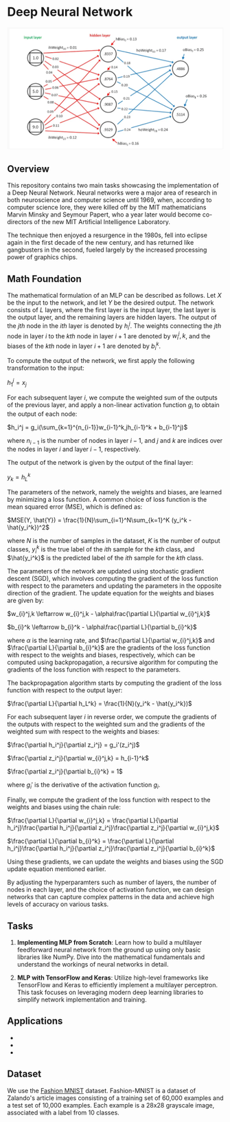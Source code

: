 # Deep Neural Network

![image](https://github.com/Naiwen1997/IDNE-577-Machine-Learning/blob/master/Images/MLP.png)

## Overview
This repository contains two main tasks showcasing the implementation of a Deep Neural Network. Neural networks were a major area of research in both neuroscience and computer science until 1969, when, according to computer science lore, they were killed off by the MIT mathematicians Marvin Minsky and Seymour Papert, who a year later would become co-directors of the new MIT Artificial Intelligence Laboratory.

The technique then enjoyed a resurgence in the 1980s, fell into eclipse again in the first decade of the new century, and has returned like gangbusters in the second, fueled largely by the increased processing power of graphics chips.

## Math Foundation
The mathematical formulation of an MLP can be described as follows. Let $X$ be the input to the network, and let $Y$ be the desired output. The network consists of $L$ layers, where the first layer is the input layer, the last layer is the output layer, and the remaining layers are hidden layers. The output of the $jth$ node in the $ith$ layer is denoted by $h_i^j$. The weights connecting the $jth$ node in layer $i$ to the $kth$ node in layer $i+1$ are denoted by $w_i^j,k$, and the biases of the $kth$ node in layer $i+1$ are denoted by $b_i^k$.

To compute the output of the network, we first apply the following transformation to the input:

$h_1^j = x_j$

For each subsequent layer $i$, we compute the weighted sum of the outputs of the previous layer, and apply a non-linear activation function $g_i$ to obtain the output of each node:

$h_i^j = g_i(\sum_{k=1}^{n_{i-1}}w_{i-1}^k,jh_{i-1}^k + b_{i-1}^j)$

where $n_{i-1}$ is the number of nodes in layer $i-1$, and $j$ and $k$ are indices over the nodes in layer $i$ and layer $i-1$, respectively.

The output of the network is given by the output of the final layer:

$y_k = h_L^k$

The parameters of the network, namely the weights and biases, are learned by minimizing a loss function. A common choice of loss function is the mean squared error (MSE), which is defined as:

$MSE(Y, \hat{Y}) = \frac{1}{N}\sum_{i=1}^N\sum_{k=1}^K (y_i^k - \hat{y_i^k})^2$

where $N$ is the number of samples in the dataset, $K$ is the number of output classes, $y_i^k$ is the true label of the $ith$ sample for the $kth$ class, and $\hat{y_i^k}$ is the predicted label of the $ith$ sample for the $kth$ class.

The parameters of the network are updated using stochastic gradient descent (SGD), which involves computing the gradient of the loss function with respect to the parameters and updating the parameters in the opposite direction of the gradient. The update equation for the weights and biases are given by:

$w_{i}^j,k \leftarrow w_{i}^j,k - \alpha\frac{\partial L}{\partial w_{i}^j,k}$

$b_{i}^k \leftarrow b_{i}^k - \alpha\frac{\partial L}{\partial b_{i}^k}$

where $\alpha$ is the learning rate, and $\frac{\partial L}{\partial w_{i}^j,k}$ and $\frac{\partial L}{\partial b_{i}^k}$ are the gradients of the loss function with respect to the weights and biases, respectively, which can be computed using backpropagation, a recursive algorithm for computing the gradients of the loss function with respect to the parameters.

The backpropagation algorithm starts by computing the gradient of the loss function with respect to the output layer:

$\frac{\partial L}{\partial h_L^k} = \frac{1}{N}(y_i^k - \hat{y_i^k})$

For each subsequent layer $i$ in reverse order, we compute the gradients of the outputs with respect to the weighted sum and the gradients of the weighted sum with respect to the weights and biases:

$\frac{\partial h_i^j}{\partial z_i^j} = g_i'(z_i^j)$

$\frac{\partial z_i^j}{\partial w_{i}^j,k} = h_{i-1}^k$

$\frac{\partial z_i^j}{\partial b_{i}^k} = 1$

where $g_i'$ is the derivative of the activation function $g_i$.

Finally, we compute the gradient of the loss function with respect to the weights and biases using the chain rule:

$\frac{\partial L}{\partial w_{i}^j,k} = \frac{\partial L}{\partial h_i^j}\frac{\partial h_i^j}{\partial z_i^j}\frac{\partial z_i^j}{\partial w_{i}^j,k}$

$\frac{\partial L}{\partial b_{i}^k} = \frac{\partial L}{\partial h_i^j}\frac{\partial h_i^j}{\partial z_i^j}\frac{\partial z_i^j}{\partial b_{i}^k}$

Using these gradients, we can update the weights and biases using the SGD update equation mentioned earlier.

By adjusting the hyperparamters such as number of layers, the number of nodes in each layer, and the choice of activation function, we can design networks that can capture complex patterns in the data and achieve high levels of accuracy on various tasks.

## Tasks
1. **Implementing MLP from Scratch**: Learn how to build a multilayer feedforward neural network from the ground up using only basic libraries like NumPy. Dive into the mathematical fundamentals and understand the workings of neural networks in detail.
   
2. **MLP with TensorFlow and Keras**: Utilize high-level frameworks like TensorFlow and Keras to efficiently implement a multilayer perceptron. This task focuses on leveraging modern deep learning libraries to simplify network implementation and training.

## Applications
- 
- 
- 

## Dataset
We use the [Fashion MNIST](https://www.tensorflow.org/datasets/catalog/fashion_mnist) dataset. Fashion-MNIST is a dataset of Zalando's article images consisting of a training set of 60,000 examples and a test set of 10,000 examples. Each example is a 28x28 grayscale image, associated with a label from 10 classes.

